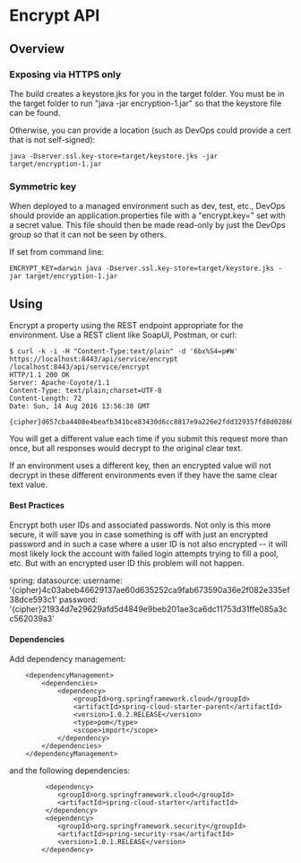 # Encrypt API

## Overview

### Exposing via HTTPS only

The build creates a keystore.jks for you in the target folder. You must be in the target folder to
run "java -jar encryption-1.jar" so that the keystore file can be found.

Otherwise, you can provide a location (such as DevOps could provide a cert that is not self-signed):

``` 
java -Dserver.ssl.key-store=target/keystore.jks -jar target/encryption-1.jar
```

### Symmetric key

When deployed to a managed environment such as dev, test, etc., DevOps should provide an 
application.properties file with a "encrypt.key=" set with a secret value.  This file should then be
made read-only by just the DevOps group so that it can not be seen by others.

If set from command line:

```
ENCRYPT_KEY=darwin java -Dserver.ssl.key-store=target/keystore.jks -jar target/encryption-1.jar
```

## Using

Encrypt a property using the REST endpoint appropriate for the environment. Use a REST client
like SoapUI, Postman, or curl:

```
$ curl -k -i -H "Content-Type:text/plain" -d '6bx%S4=p#W' https://localhost:8443/api/service/encrypt
/localhost:8443/api/service/encrypt
HTTP/1.1 200 OK
Server: Apache-Coyote/1.1
Content-Type: text/plain;charset=UTF-8
Content-Length: 72
Date: Sun, 14 Aug 2016 13:56:38 GMT

{cipher}d657cba4408e4beafb341bce83430d6cc8817e9a226e2fdd329357fd8d02860b
```

You will get a different value each time if you submit this request more than once, but all
responses would decrypt to the original clear text.
 
If an environment uses a different key, then an encrypted value will not decrypt in these
different environments even if they have the same clear text value.

#### Best Practices

Encrypt both user IDs and associated passwords. Not only is this more secure, it will save you in
case something is off with just an encrypted password and in such a case where a user ID is not also
encrypted -- it will most likely lock the account with failed login attempts trying to fill a pool,
etc. But with an encrypted user ID this problem will not happen.

spring:
    datasource:
        username: '{cipher}4c03abeb46629137ae60d635252ca9fab673590a36e2f082e335ef38dce593c1'
        password: '{cipher}21934d7e29629afd5d4849e9beb201ae3ca6dc11753d31ffe085a3cc562039a3'

#### Dependencies

Add dependency management:

```
    <dependencyManagement>
        <dependencies>
            <dependency>
                <groupId>org.springframework.cloud</groupId>
                <artifactId>spring-cloud-starter-parent</artifactId>
                <version>1.0.2.RELEASE</version>
                <type>pom</type>
                <scope>import</scope>
            </dependency>
        </dependencies>
    </dependencyManagement>
```

and the following dependencies:

```
         <dependency>
            <groupId>org.springframework.cloud</groupId>
            <artifactId>spring-cloud-starter</artifactId>
         </dependency>
         <dependency>
            <groupId>org.springframework.security</groupId>
            <artifactId>spring-security-rsa</artifactId>
            <version>1.0.1.RELEASE</version>
        </dependency>
```
